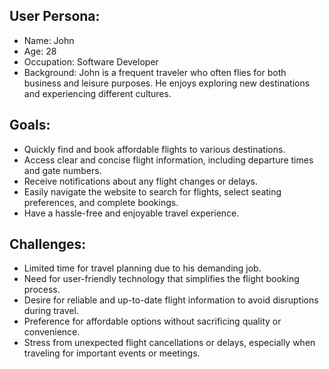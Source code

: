 ## User Persona:

- Name: John
- Age: 28
- Occupation: Software Developer
- Background: John is a frequent traveler who often flies for both business and leisure purposes. He enjoys exploring new destinations and experiencing different cultures.


## Goals:

- Quickly find and book affordable flights to various destinations.
- Access clear and concise flight information, including departure times and gate numbers.
- Receive notifications about any flight changes or delays.
- Easily navigate the website to search for flights, select seating preferences, and complete bookings.
- Have a hassle-free and enjoyable travel experience.
  
## Challenges:

- Limited time for travel planning due to his demanding job.
- Need for user-friendly technology that simplifies the flight booking process.
- Desire for reliable and up-to-date flight information to avoid disruptions during travel.
- Preference for affordable options without sacrificing quality or convenience.
- Stress from unexpected flight cancellations or delays, especially when traveling for important events or meetings.